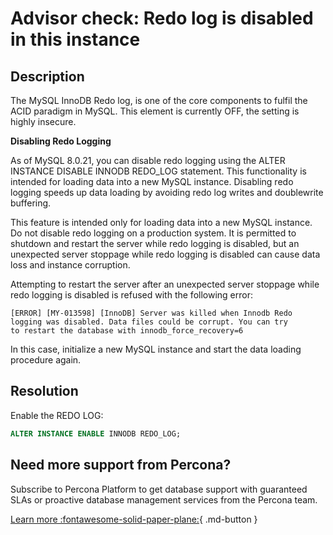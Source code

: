 # Advisor check: Redo log is disabled in this instance

## Description

The MySQL InnoDB Redo log, is one of the core components to fulfil the ACID paradigm in MySQL. This element is currently OFF, the setting is highly insecure.

__Disabling Redo Logging__

As of MySQL 8.0.21, you can disable redo logging using the ALTER INSTANCE DISABLE INNODB REDO_LOG statement. This functionality is intended for loading data into a new MySQL instance. Disabling redo logging speeds up data loading by avoiding redo log writes and doublewrite buffering.

This feature is intended only for loading data into a new MySQL instance. Do not disable redo logging on a production system. It is permitted to shutdown and restart the server while redo logging is disabled, but an unexpected server stoppage while redo logging is disabled can cause data loss and instance corruption.

Attempting to restart the server after an unexpected server stoppage while redo logging is disabled is refused with the following error:
```
[ERROR] [MY-013598] [InnoDB] Server was killed when Innodb Redo 
logging was disabled. Data files could be corrupt. You can try 
to restart the database with innodb_force_recovery=6
```
In this case, initialize a new MySQL instance and start the data loading procedure again.

## Resolution

Enable the REDO LOG: 
```sql
ALTER INSTANCE ENABLE INNODB REDO_LOG;
```

## Need more support from Percona?

Subscribe to Percona Platform to get database support with guaranteed SLAs or proactive database management services from the Percona team.

[Learn more :fontawesome-solid-paper-plane:](https://per.co.na/subscribe){ .md-button }
